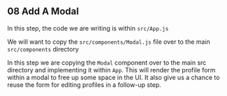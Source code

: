 ## 08 Add A Modal

In this step, the code we are writing is within `src/App.js`

We will want to copy the `src/components/Modal.js` file over to the main `src/components` directory

In this step we are copying the `Modal` component over
to the main src directory and implementing it within `App`.
This will render the profile form within a modal to free
up some space in the UI. It also give us a chance to reuse
the form for editing profiles in a follow-up step.
